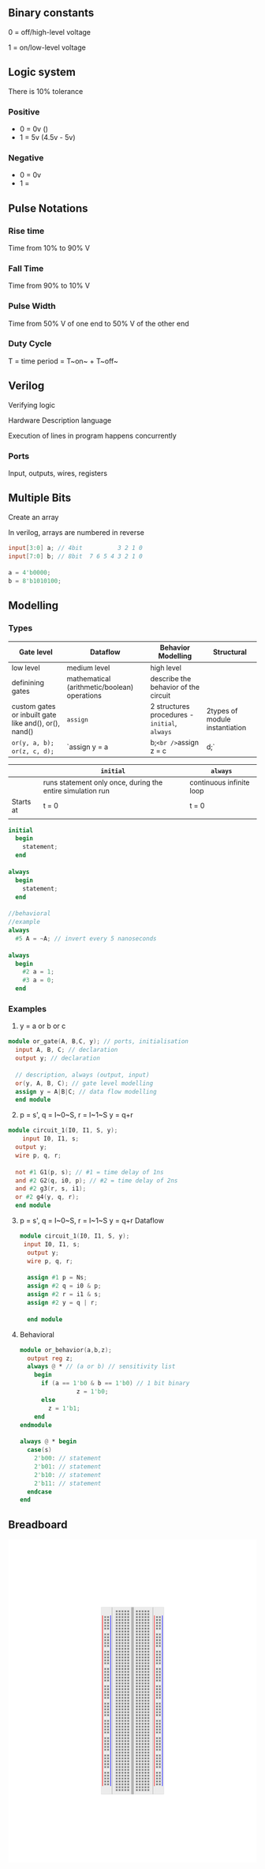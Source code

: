 ## Binary constants

0 = off/high-level voltage

1 = on/low-level voltage

## Logic system

There is 10% tolerance

### Positive

- 0 =  0v ()
- 1 = 5v (4.5v - 5v)

### Negative

- 0 = 0v
- 1 = 

## Pulse Notations

### Rise time

Time from 10% to 90% V

### Fall Time

Time from 90% to 10% V

### Pulse Width

Time from 50% V of one end to 50% V of the other end

### Duty Cycle

T = time period = T~on~ + T~off~

## Verilog

Verifying logic

Hardware Description language

Execution of lines in program happens concurrently

### Ports

Input, outputs, wires, registers

## Multiple Bits

Create an array

In verilog, arrays are numbered in reverse

``` verilog
input[3:0] a; // 4bit          3 2 1 0
input[7:0] b; // 8bit  7 6 5 4 3 2 1 0

a = 4'b0000;
b = 8'b1010100;
```

## Modelling

### Types

| Gate level                                            | Dataflow                                     | Behavior Modelling                                      | Structural                               |
| ----------------------------------------------------- | -------------------------------------------- | ------------------------------------------------------- | ---------------------------------------- |
| low level                                             | medium level                                 | high level                                              |                                          |
| definining gates                                      | mathematical (arithmetic/boolean) operations | describe the behavior of the circuit                    |                                          |
| custom gates or inbuilt gate like and(), or(), nand() | `assign`                                     | 2 structures procedures - `initial`, `always`           | 2types of module instantiation           |
| `or(y, a, b);`<br />`or(z, c, d);`                    | `assign y = a|b;`<br />`assign z = c|d;`     | `if(a==0 &b==0)`<br />`y = 0` <br />`else`<br />`y = 1` | `or g1(y, a, b);`<br />`or g2(z, c, d);` |

|           | `initial`                                                  | `always`                 |
| --------- | ---------------------------------------------------------- | ------------------------ |
|           | runs statement only once, during the entire simulation run | continuous infinite loop |
| Starts at | t = 0                                                      | t = 0                    |
|           |                                                            |                          |

``` verilog
initial
  begin
    statement;
  end
  
always
  begin
    statement;
  end
  
//behavioral
//example
always
  #5 A = ~A; // invert every 5 nanoseconds

always
  begin
    #2 a = 1;
    #3 a = 0;
  end
```

### Examples

1. y = a or b or c

```verilog
module or_gate(A, B,C, y); // ports, initialisation
  input A, B, C; // declaration
  output y; // declaration
  
  // description, always (output, input)
  or(y, A, B, C); // gate level modelling
  assign y = A|B|C; // data flow modelling
  end module
```

2. p = s', q = I~0~S, r = I~1~S
   y = q+r

``` verilog
module circuit_1(I0, I1, S, y);
	input I0, I1, s;
  output y;
  wire p, q, r;
  
  not #1 G1(p, s); // #1 = time delay of 1ns
  and #2 G2(q, i0, p); // #2 = time delay of 2ns
  and #2 g3(r, s, i1);
  or #2 g4(y, q, r);
  end module
```

3. p = s', q = I~0~S, r = I~1~S
   y = q+r
   Dataflow

   ``` verilog
   module circuit_1(I0, I1, S, y);
   	input I0, I1, s;
     output y;
     wire p, q, r;
     
     assign #1 p = Ns;
     assign #2 q = i0 & p;
     assign #2 r = i1 & s;
     assign #2 y = q | r;
   
     end module
   ```
   
4. Behavioral
    ``` verilog
    module or_behavior(a,b,z);
      output reg z;
      always @ * // (a or b) // sensitivity list
        begin
          if (a == 1'b0 & b == 1'b0) // 1 bit binary
    				z = 1'b0;
          else
            z = 1'b1;
        end
    endmodule
    
    always @ * begin   
      case(s)
        2'b00: // statement
        2'b01: // statement
        2'b10: // statement
        2'b11: // statement
      endcase
    end
    ```
    

## Breadboard

![Breadboard](./assets/Breadboard.svg)